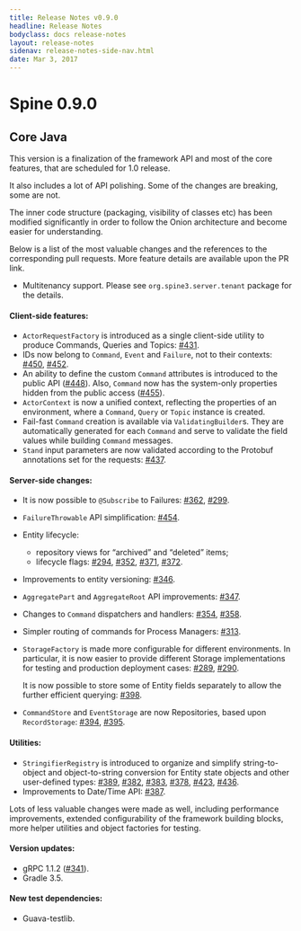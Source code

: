 ```yaml
---
title: Release Notes v0.9.0
headline: Release Notes
bodyclass: docs release-notes
layout: release-notes
sidenav: release-notes-side-nav.html
date: Mar 3, 2017
---
```


# Spine 0.9.0

## Core Java

This version is a finalization of the framework API and most of the core features, that are 
scheduled for 1.0 release.

It also includes a lot of API polishing. Some of the changes are breaking, some are not.

The inner code structure (packaging, visibility of classes etc) has been modified significantly 
in order to follow the Onion architecture and become easier for understanding.

Below is a list of the most valuable changes and the references to the corresponding pull requests. 
More feature details are available upon the PR link.

- Multitenancy support. Please see `org.spine3.server.tenant` package for the details.

#### Client-side features:

- `ActorRequestFactory` is introduced as a single client-side utility to produce Commands, 
Queries and Topics: [#431]({{site.core_java_repo}}/pull/431).
- IDs now belong to `Command`, `Event` and `Failure`, not to their 
contexts: [#450]({{site.core_java_repo}}/pull/450), [#452]({{site.core_java_repo}}/pull/452).
- An ability to define the custom `Command` attributes is introduced to the public 
API ([#448]({{site.core_java_repo}}/pull/448)). Also, `Command` now has the system-only properties 
hidden from the public access ([#455]({{site.core_java_repo}}/pull/455)).
- `ActorContext` is now a unified context, reflecting the properties of an environment, 
where a `Command`, `Query` or `Topic` instance is created.
- Fail-fast `Command` creation is available via `ValidatingBuilder`s. They are automatically 
generated for each `Command` and serve to validate the field values while building `Command` 
messages.
- `Stand` input parameters are now validated according to the Protobuf annotations set for 
the requests: [#437]({{site.core_java_repo}}/pull/437).

#### Server-side changes:

- It is now possible to `@Subscribe` to Failures: [#362]({{site.core_java_repo}}/pull/362), [#299]({{site.core_java_repo}}/pull/299).
- `FailureThrowable` API simplification: [#454]({{site.core_java_repo}}/pull/454).
- Entity lifecycle:
    - repository views for “archived” and “deleted” items;
    - lifecycle flags: [#294]({{site.core_java_repo}}/pull/294), [#352]({{site.core_java_repo}}/pull/352), [#371]({{site.core_java_repo}}/pull/371), [#372]({{site.core_java_repo}}/pull/372).
- Improvements to entity versioning: [#346]({{site.core_java_repo}}/pull/346).
- `AggregatePart` and `AggregateRoot` API improvements: [#347]({{site.core_java_repo}}/pull/347).
- Changes to `Command` dispatchers and handlers: [#354]({{site.core_java_repo}}/pull/354), [#358]({{site.core_java_repo}}/pull/358).
- Simpler routing of commands for Process Managers: [#313]({{site.core_java_repo}}/pull/313).
- `StorageFactory` is made more configurable for different environments. In particular, it is now 
easier to provide different Storage implementations for testing and production deployment 
cases: [#289]({{site.core_java_repo}}/pull/289), [#290]({{site.core_java_repo}}/pull/290).

    It is now possible to store some of Entity fields separately to allow the further efficient 
    querying: [#398]({{site.core_java_repo}}/pull/398).
- `CommandStore` and `EventStorage` are now Repositories, based upon `RecordStorage`: [#394]({{site.core_java_repo}}/pull/394), [#395]({{site.core_java_repo}}/pull/395).

#### Utilities:

- `StringifierRegistry` is introduced to organize and simplify string-to-object and object-to-string 
conversion for Entity state objects and other user-defined types: 
[#389]({{site.core_java_repo}}/pull/389), 
[#382]({{site.core_java_repo}}/pull/382), 
[#383]({{site.core_java_repo}}/pull/383), 
[#378]({{site.core_java_repo}}/pull/378), 
[#423]({{site.core_java_repo}}/pull/423), 
[#436]({{site.core_java_repo}}/pull/436).
- Improvements to Date/Time API: [#387]({{site.core_java_repo}}/pull/387).

Lots of less valuable changes were made as well, including performance improvements, extended 
configurability of the framework building blocks, more helper utilities and object factories 
for testing.

#### Version updates:

- gRPC 1.1.2 ([#341]({{site.core_java_repo}}/pull/341)).
- Gradle 3.5.

#### New test dependencies:

- Guava-testlib.
